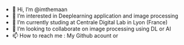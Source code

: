 - 👋 Hi, I’m @imthemaan
- 👀 I’m interested in Deeplearning application and image processing
- 🌱 I’m currently studing at Centrale Digital Lab in Lyon (France)
- 💞️ I’m looking to collaborate on image processing using DL or AI
- 📫 How to reach me : My Github acount or 

